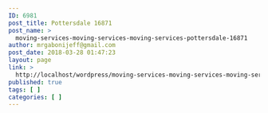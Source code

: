 ```yaml
---
ID: 6981
post_title: Pottersdale 16871
post_name: >
  moving-services-moving-services-moving-services-pottersdale-16871
author: mrgabonijeff@gmail.com
post_date: 2018-03-28 01:47:23
layout: page
link: >
  http://localhost/wordpress/moving-services-moving-services-moving-services-pottersdale-16871/
published: true
tags: [ ]
categories: [ ]
---
```

